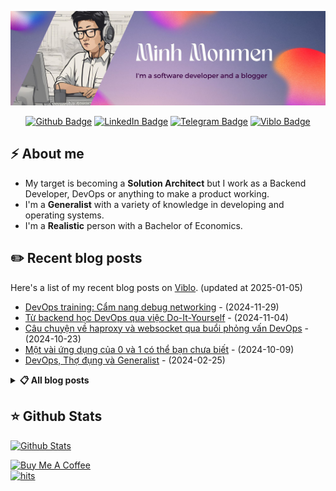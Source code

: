 ![Minh Monmen](images/profile-banner.jpg)

<p align="center">
<a href="https://github.com/minhpq331"><img src="https://img.shields.io/badge/-minhpq331-%2312100E.svg?&style=for-the-badge&logo=Github&logoColor=white&link=https://github.com/minhpq331" height="25" alt="Github Badge"></a>
<a href="https://www.linkedin.com/in/minhpq331/"><img src="https://img.shields.io/badge/-@minhpq331-0077B5?style=flat-square&labelColor=0077B5&logo=LinkedIn&link=https://www.linkedin.com/in/minhpq331/" height="25" alt="LinkedIn Badge"></a>
<a href="https://t.me/minhpq"><img src="https://img.shields.io/badge/-@minhpq-2CA5E0?style=for-the-badge&logo=telegram&logoColor=white&link=https://t.me/minhpq" height="25" alt="Telegram Badge"></a>
<a href="https://viblo.asia/u/monmen"><img src="https://img.shields.io/badge/-monmen-%231DA1F2.svg?&style=for-the-badge&logo=viblo&logoColor=white&link=https://viblo.asia/u/monmen" height="25" alt="Viblo Badge"></a>
</p>

## ⚡️ About me

- My target is becoming a **Solution Architect** but I work as a Backend Developer, DevOps or anything to make a product working.
- I'm a **Generalist** with a variety of knowledge in developing and operating systems.
- I'm a **Realistic** person with a Bachelor of Economics.

## ✏️ Recent blog posts

Here's a list of my recent blog posts on [Viblo](https://viblo.com/u/monmen). (updated at 2025-01-05)

* [DevOps training: Cẩm nang debug networking](https://viblo.asia/p/devops-training-cam-nang-debug-networking-y3RL1QovLao) - (2024-11-29)
* [Từ backend học DevOps qua việc Do-It-Yourself](https://viblo.asia/p/tu-backend-hoc-devops-qua-viec-do-it-yourself-aNj4vvk246r) - (2024-11-04)
* [Câu chuyện về haproxy và websocket qua buổi phỏng vấn DevOps](https://viblo.asia/p/cau-chuyen-ve-haproxy-va-websocket-qua-buoi-phong-van-devops-5OXLAgYr4Gr) - (2024-10-23)
* [Một vài ứng dụng của 0 và 1 có thể bạn chưa biết](https://viblo.asia/p/mot-vai-ung-dung-cua-0-va-1-co-the-ban-chua-biet-zXRJ8D5ZJGq) - (2024-10-09)
* [DevOps, Thợ đụng và Generalist](https://viblo.asia/p/devops-tho-dung-va-generalist-GAWVpym5405) - (2024-02-25)

<details>
  <summary><b>📋 All blog posts</b></summary>
  <br/>
  <ul>
    <li>
        <a href='https://viblo.asia/p/gitlabci-va-tuyet-the-vo-hoc-toi-uu-pipeline-MG24BKyRJz3'>GitlabCI và tuyệt thế võ học tối ưu pipeline</a> - (2023-12-30)
    </li>
    <li>
        <a href='https://viblo.asia/p/toi-da-hoan-thanh-viblo-mayfest-bang-chatgpt-nhu-the-nao-gwd43M5QLX9'>Tôi đã hoàn thành Viblo Mayfest bằng ChatGPT như thế nào?</a> - (2023-05-15)
    </li>
    <li>
        <a href='https://viblo.asia/p/chuyen-anh-tho-xay-p3-chuyen-cai-bo-dem-view-5OXLAYrZLGr'>Chuyện anh thợ xây P3: Chuyện cái bộ đếm view</a> - (2023-05-06)
    </li>
    <li>
        <a href='https://viblo.asia/p/tuyen-tap-49-bai-viet-hay-nhat-cua-minh-monmen-3RlL5AdwLbB'>Tuyển tập 49 bài viết hay nhất của Minh Monmen</a> - (2023-01-30)
    </li>
    <li>
        <a href='https://viblo.asia/p/tu-dong-generate-thumbnail-cool-ngau-khi-share-website-len-facebook-PwlVmjrE45Z'> Tự động generate thumbnail cool ngầu khi share website lên facebook</a> - (2023-01-22)
    </li>
    <li>
        <a href='https://viblo.asia/p/sherlock-mon-va-vu-an-25-website-wordpress-bi-hack-yZjJYz8lLOE'>Sherlock Mon và vụ án 25 website wordpress bị hack</a> - (2022-12-24)
    </li>
    <li>
        <a href='https://viblo.asia/p/chuyen-hoc-ngon-ngu-cua-chang-trai-28-tuoi-thong-thao-10-thu-tieng-5OXLAoeM4Gr'>Chuyện học ngôn ngữ của chàng trai 28 tuổi thông thạo 10 thứ tiếng</a> - (2022-12-17)
    </li>
    <li>
        <a href='https://viblo.asia/p/xu-ly-thumbnail-trong-cac-ung-dung-hien-dai-zOQJwYKdVMP'>Xử lý thumbnail trong các ứng dụng hiện đại</a> - (2022-11-30)
    </li>
    <li>
        <a href='https://viblo.asia/p/bi-thuat-xu-ly-ngu-phap-notification-nhu-facebook-m2vJPwxo4eK'>Bí thuật xử lý ngữ pháp notification như Facebook</a> - (2022-11-20)
    </li>
    <li>
        <a href='https://viblo.asia/p/api-nodejs-cua-toi-da-handle-peak-traffic-nhu-the-nao-x7Z4D6mPLnX'>API NodeJS của tôi đã handle peak traffic như thế nào?</a> - (2022-10-30)
    </li>
    <li>
        <a href='https://viblo.asia/p/toi-nuxtjs-va-trang-livestream-van-ccu-BQyJK3MwJMe'>Tôi, NuxtJS và trang livestream vạn CCU</a> - (2022-10-22)
    </li>
    <li>
        <a href='https://viblo.asia/p/toi-va-hanh-trinh-tron-chay-khoi-java-018J2XbwVYK'>Tôi và hành trình trốn chạy khỏi... Java</a> - (2022-09-16)
    </li>
    <li>
        <a href='https://viblo.asia/p/distributed-monolith-va-pha-cuu-thua-ngoan-muc-cua-team-devops-PwlVm0e0L5Z'>Distributed monolith và pha cứu thua ngoạn mục của team DevOps</a> - (2022-09-15)
    </li>
    <li>
        <a href='https://viblo.asia/p/fresher-developer-va-nhung-cuoc-phong-van-oi-doi-oi-phan-1-zXRJ8Br9VGq'>Fresher developer và những cuộc phỏng vấn ối dồi ôi phần 1</a> - (2022-09-12)
    </li>
    <li>
        <a href='https://viblo.asia/p/event-driven-programming-va-cau-chuyen-nguoi-dua-thu-1VgZvA8YKAw'>Event driven programming và câu chuyện người đưa thư</a> - (2022-04-18)
    </li>
    <li>
        <a href='https://viblo.asia/p/chiec-cv-dau-tien-cua-mot-sinh-vien-kinh-te-chuyen-nganh-63vKjWNdZ2R'>Chiếc CV đầu tiên của một sinh viên kinh tế chuyển ngành</a> - (2022-02-01)
    </li>
    <li>
        <a href='https://viblo.asia/p/chuyen-anh-tho-xay-p2-batch-operation-va-cong-nghe-be-gach-RQqKL61Ml7z'>Chuyện anh thợ xây P2: batch operation và công nghệ bê gạch</a> - (2021-10-01)
    </li>
    <li>
        <a href='https://viblo.asia/p/chuyen-anh-tho-xay-p1-build-a-write-heavy-application-V3m5WQrEZO7'>Chuyện anh thợ xây P1: BUILD a write-heavy application</a> - (2021-09-28)
    </li>
    <li>
        <a href='https://viblo.asia/p/hoi-uc-cua-mot-data-engineer-nua-mua-XL6lA6MA5ek'>Hồi ức của một Data Engineer (nửa mùa)</a> - (2021-09-03)
    </li>
    <li>
        <a href='https://viblo.asia/p/chat-chit-va-buc-tranh-ve-realtime-communication-maGK7vRA5j2'>Chat chit và bức tranh về realtime communication</a> - (2021-08-03)
    </li>
    <li>
        <a href='https://viblo.asia/p/performance-optimization-106-caching-con-duong-lam-chong-gai-XL6lA07AZek'>Performance Optimization 106: Caching - con đường lắm chông gai</a> - (2021-08-02)
    </li>
    <li>
        <a href='https://viblo.asia/p/caching-dai-phap-3-van-de-va-cach-giai-quyet-RQqKLqp0Z7z'>Caching đại pháp 3: Vấn đề và cách giải quyết</a> - (2021-03-29)
    </li>
    <li>
        <a href='https://viblo.asia/p/caching-dai-phap-2-cache-the-nao-cho-hop-ly-ByEZkawE5Q0'>Caching đại pháp 2: Cache thế nào cho hợp lý?</a> - (2021-02-23)
    </li>
    <li>
        <a href='https://viblo.asia/p/caching-dai-phap-1-nac-thang-len-level-cua-developer-V3m5WdO8KO7'>Caching đại pháp 1: Nấc thang lên level của developer</a> - (2021-02-18)
    </li>
    <li>
        <a href='https://viblo.asia/p/performance-optimization-105-database-bottleneck-duoi-bat-ke-toi-do-63vKj1qx52R'>Performance Optimization 105: Database bottleneck - Đuổi bắt kẻ tội đồ</a> - (2021-02-06)
    </li>
    <li>
        <a href='https://viblo.asia/p/performance-optimization-104-trinh-sat-ung-dung-voi-monitoring-gGJ59MpP5X2'>Performance Optimization 104: Trinh sát ứng dụng với monitoring</a> - (2021-01-24)
    </li>
    <li>
        <a href='https://viblo.asia/p/performance-optimization-103-nghe-thuat-tim-kiem-bottleneck-jvEla784Kkw'>Performance Optimization 103: Nghệ thuật tìm kiếm bottleneck</a> - (2021-01-13)
    </li>
    <li>
        <a href='https://viblo.asia/p/performance-optimization-102-scalability-va-cau-chuyen-ve-ao-tuong-distributed-3Q75wQA9ZWb'>Performance Optimization 102: Scalability và câu chuyện về ảo tưởng distributed</a> - (2021-01-08)
    </li>
    <li>
        <a href='https://viblo.asia/p/performance-optimization-101-nhung-cau-hoi-co-ban-Qbq5Q9BE5D8'>Performance Optimization 101: Những câu hỏi cơ bản</a> - (2021-01-06)
    </li>
    <li>
        <a href='https://viblo.asia/p/the-nao-moi-la-1-devops-that-su-m68Z0ab6lkG'>Thế nào mới là 1 DevOps thật sự</a> - (2020-11-11)
    </li>
    <li>
        <a href='https://viblo.asia/p/ky-an-toc-do-noi-oan-cua-chang-redis-RQqKLQJzZ7z'>Kỳ án tốc độ: Nỗi oan của chàng Redis</a> - (2020-08-24)
    </li>
    <li>
        <a href='https://viblo.asia/p/software-architect-bad-practices-4dbZNJ0gZYM'>Software Architect: Bad practices</a> - (2020-06-29)
    </li>
    <li>
        <a href='https://viblo.asia/p/nghe-thuat-xu-ly-background-job-phan-3-push-hang-trieu-notification-moi-gio-vyDZO7L7Zwj'>Nghệ thuật xử lý background job phần 3: Push hàng triệu notification mỗi giờ</a> - (2020-06-26)
    </li>
    <li>
        <a href='https://viblo.asia/p/bai-toan-super-fast-api-voi-golang-va-mongodb-3Q75wmA7ZWb'>Bài toán &quot;Super fast API&quot; với Golang và Mongodb</a> - (2020-05-29)
    </li>
    <li>
        <a href='https://viblo.asia/p/1-ngay-lam-analytic-do-luong-ccu-theo-thoi-gian-thuc-4P856L0BZY3'>1 ngày làm analytic: Đo lường CCU theo thời gian thực</a> - (2020-05-03)
    </li>
    <li>
        <a href='https://viblo.asia/p/nghe-thuat-xu-ly-background-job-phan-2-job-order-with-concurrent-worker-LzD5d1YOKjY'>Nghệ thuật xử lý background job phần 2: Job order with concurrent worker</a> - (2020-04-20)
    </li>
    <li>
        <a href='https://viblo.asia/p/nghe-thuat-index-mongodb-5-ke-sach-co-the-cac-ha-chua-biet-Do754bnXZM6'>Nghệ thuật index mongodb: 5 kế sách có thể các hạ chưa biết</a> - (2020-02-09)
    </li>
    <li>
        <a href='https://viblo.asia/p/analytic-cho-nguoi-nong-dan-bai-toan-dem-so-aWj53L0GK6m'>Analytic cho người nông dân: Bài toán đếm số</a> - (2020-02-06)
    </li>
    <li>
        <a href='https://viblo.asia/p/nghe-thuat-xu-ly-background-job-07LKXjqJlV4'>Nghệ thuật xử lý background job</a> - (2019-11-22)
    </li>
    <li>
        <a href='https://viblo.asia/p/container-native-developer-2019-co-can-phai-biet-Qbq5QjyRKD8'>Container-native: developer 2019 có cần phải biết?</a> - (2019-11-12)
    </li>
    <li>
        <a href='https://viblo.asia/p/he-thong-analytic-suong-suong-tu-du-lieu-30-trieu-nguoi-dung-vyDZOwwRZwj'>Hệ thống analytic &quot;sương sương&quot; từ dữ liệu 30 triệu người dùng</a> - (2019-11-04)
    </li>
    <li>
        <a href='https://viblo.asia/p/phong-tranh-merge-conflict-khi-lam-viec-cung-team-07LKXBxrlV4'>Phòng tránh merge conflict khi làm việc cùng team</a> - (2019-06-27)
    </li>
    <li>
        <a href='https://viblo.asia/p/zero-downtime-voi-kubernetes-p1-truly-stateless-application-ORNZqjErl0n'>Zero-downtime với Kubernetes P1: Truly stateless application</a> - (2019-06-17)
    </li>
    <li>
        <a href='https://viblo.asia/p/zalo-da-ma-hoa-web-api-cua-ho-nhu-the-nao-yMnKMY4zK7P'>Zalo đã mã hóa Web API của họ như thế nào?</a> - (2019-06-14)
    </li>
    <li>
        <a href='https://viblo.asia/p/docker-image-in-production-cau-chuyen-1gb-hay-100mb-LzD5dXyE5jY'>Docker image in production - câu chuyện 1GB hay 100MB</a> - (2019-05-31)
    </li>
    <li>
        <a href='https://viblo.asia/p/authentication-story-part-2-authentication-co-ban-924lJd0NKPM'>Authentication story part 2: Authentication cơ bản</a> - (2019-04-17)
    </li>
    <li>
        <a href='https://viblo.asia/p/authentication-story-part-1-authentication-la-lam-gi-63vKj2YMK2R'>Authentication story part 1: Authentication là làm gì?</a> - (2019-04-08)
    </li>
    <li>
        <a href='https://viblo.asia/p/background-job-va-queue-cho-nguoi-nong-dan-L4x5xdDg5BM'>Background job và queue cho người nông dân</a> - (2019-03-27)
    </li>
    <li>
        <a href='https://viblo.asia/p/tu-phat-trien-toi-trien-khai-phan-2-frontend-vuejs-spa-ssr-ByEZkN8AKQ0'>Từ phát triển tới triển khai phần 2: Frontend, VueJS, SPA - SSR</a> - (2019-03-22)
    </li>
    <li>
        <a href='https://viblo.asia/p/tu-phat-trien-toi-trien-khai-phan-1-backend-nodejs-api-djeZ1ReJlWz'>Từ phát triển tới triển khai phần 1: Backend, NodeJS, API</a> - (2019-01-12)
    </li>
    <li>
        <a href='https://viblo.asia/p/dev-hien-dai-phan-2-chay-ung-dung-tren-localhost-OeVKBDJ0lkW'>Dev hiện đại phần 2: Chạy ứng dụng trên... localhost</a> - (2019-01-06)
    </li>
    <li>
        <a href='https://viblo.asia/p/dev-hien-dai-phan-1-setup-moi-truong-dev-voi-docker-djeZ1RpQlWz'>Dev hiện đại phần 1: Setup môi trường dev với docker</a> - (2018-12-31)
    </li>
  </ul>
</details>

## ⭐ Github Stats

[![Github Stats](https://github-readme-stats.vercel.app/api?username=minhpq331&show_icons=true)](https://github.com/minhpq331)

<a href="https://www.buymeacoffee.com/minhpq331" target="_blank"><img src="https://cdn.buymeacoffee.com/buttons/default-orange.png" alt="Buy Me A Coffee" height="40"></a>
<br/>
<a href="http://hits.dwyl.com/minhpq331/minhpq331"><img alt="hits" src="https://hits.dwyl.com/minhpq331/minhpq331.svg?style=flat-square"></a> 